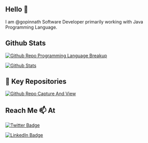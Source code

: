 ## Hello 👋 

I am @gopinnath Software Developer primarily working with Java Programming Language. 

## Github Stats 

[![Github Repo Programming Language Breakup](https://github-readme-stats.vercel.app/api/top-langs/?username=gopinnath&title_color=ffffff&text_color=cccccc&icon_color=bbbbbb&bg_color=000000)](https://github.com/gopinnath)

[![Github Stats](https://github-readme-stats.vercel.app/api?username=gopinnath&show_icons=true&line_height=30&count_private=true&title_color=ffffff&text_color=cccccc&icon_color=bbbbbb&bg_color=000000)](https://github.com/gopinnath)

## 📌 Key Repositories

[![Github Repo Capture And View](https://github-readme-stats.vercel.app/api/pin/?username=gopinnath&repo=capture-n-view&title_color=ffffff&text_color=cccccc&icon_color=bbbbbb&bg_color=000000)](https://github.com/gopinnath/capture-n-view)



## Reach Me 📫 At

[![Twitter Badge](https://img.shields.io/twitter/follow/gopinnath?style=social)](https://twitter.com/gopinnath)

[![LinkedIn Badge](https://img.shields.io/badge/LinkedIn-Profile-informational?style=plastic&logo=linkedin&logoColor=white&color=0D76A8)](https://www.linkedin.com/in/gopinath-radhakrishnan-2443ab101/)

<!---

- 👀 I’m interested in ...
- 🌱 I’m currently learning ...
- 💞️ I’m looking to collaborate on ...
- 📫 How to reach me ...

gopinnath/gopinnath is a ✨ special ✨ repository because its `README.md` (this file) appears on your GitHub profile.
You can click the Preview link to take a look at your changes.
--->
